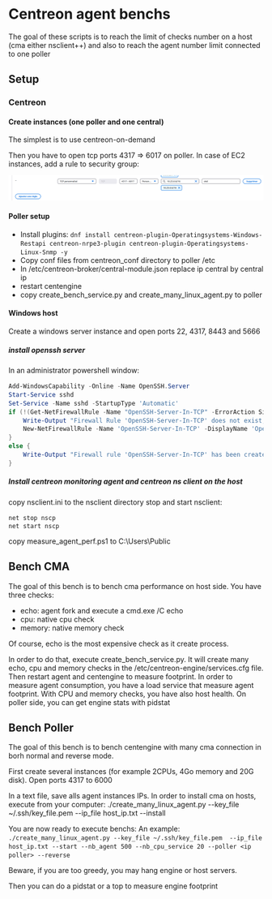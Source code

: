 # Centreon agent benchs
The goal of these scripts is to reach the limit of checks number on a host (cma either nsclient++) and also to reach the agent number limit connected to one poller

## Setup
### Centreon

#### Create instances (one poller and one central)

The simplest is to use centreon-on-demand

Then you have to open tcp ports 4317 => 6017 on poller. In case of EC2 instances, add a rule to security group:

![image](doc-pictures/add-rule.png)

#### Poller setup
* Install plugins: ``` dnf install centreon-plugin-Operatingsystems-Windows-Restapi centreon-nrpe3-plugin centreon-plugin-Operatingsystems-Linux-Snmp -y ```
* Copy conf files from centreon_conf directory to poller /etc
* In /etc/centreon-broker/central-module.json replace ip central by central ip
* restart centengine
* copy create_bench_service.py and create_many_linux_agent.py to poller

#### Windows host
Create a windows server instance and open ports 22, 4317, 8443 and 5666

##### install openssh server
In an administrator powershell window:
```powershell
Add-WindowsCapability -Online -Name OpenSSH.Server
Start-Service sshd
Set-Service -Name sshd -StartupType 'Automatic'
if (!(Get-NetFirewallRule -Name "OpenSSH-Server-In-TCP" -ErrorAction SilentlyContinue | Select-Object Name, Enabled)) {
	Write-Output "Firewall Rule 'OpenSSH-Server-In-TCP' does not exist, creating it..."
	New-NetFirewallRule -Name 'OpenSSH-Server-In-TCP' -DisplayName 'OpenSSH Server (sshd)' -Enabled True -Direction Inbound -Protocol TCP -Action Allow -LocalPort 22
}
else {
	Write-Output "Firewall rule 'OpenSSH-Server-In-TCP' has been created and exists."
}
```
##### Install centreon monitoring agent and centreon ns client on the host
copy nsclient.ini to the nsclient directory
stop and start nsclient:
```
net stop nscp
net start nscp
```

copy measure_agent_perf.ps1 to C:\Users\Public


## Bench CMA
The goal of this bench is to bench cma performance on host side. You have three checks:
* echo: agent fork and execute a cmd.exe /C echo
* cpu: native cpu check 
* memory: native memory check

Of course, echo is the most expensive check as it create process.

In order to do that, execute create_bench_service.py.
It will create many echo, cpu and memory checks in the /etc/centreon-engine/services.cfg file.
Then restart agent and centengine to measure footprint.
In order to measure agent consumption, you have a load service that measure agent footprint.
With CPU and memory checks, you have also host health.
On poller side, you can get engine stats with pidstat

## Bench Poller
The goal of this bench is to bench centengine with many cma connection in borh normal and reverse mode.

First create several instances (for example 2CPUs, 4Go memory and 20G disk).
Open ports 4317 to 6000

In a text file, save alls agent instances IPs.
In order to install cma on hosts, execute from your computer:
./create_many_linux_agent.py --key_file ~/.ssh/key_file.pem  --ip_file host_ip.txt --install

You are now ready to execute benchs:
An example: ```./create_many_linux_agent.py --key_file ~/.ssh/key_file.pem  --ip_file host_ip.txt --start --nb_agent 500 --nb_cpu_service 20 --poller <ip poller> --reverse```

Beware, if you are too greedy, you may hang engine or host servers.

Then you can do a pidstat or a top to measure engine footprint

